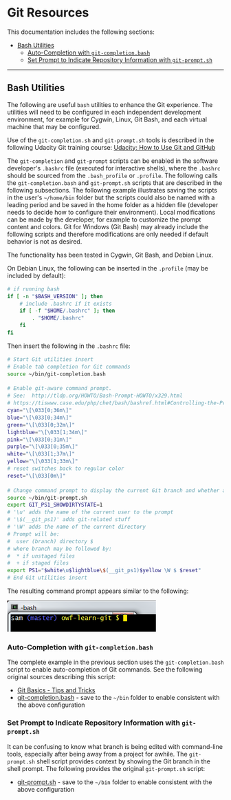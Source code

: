 # Git Resources

This documentation includes the following sections:

* [Bash Utilities](#bash-utilities)
	+ [Auto-Completion with `git-completion.bash`](#auto-completion-with-git-completionbash)
	+ [Set Prompt to Indicate Repository Information with `git-prompt.sh`](#set-prompt-to-indicate-repository-information-with-git-promptsh)

------------------

## Bash Utilities

The following are useful `bash` utilities to enhance the Git experience.
The utilities will need to be configured in each independent development environment,
for example for Cygwin, Linux, Git Bash, and each virtual machine that may be configured.

Use of the `git-completion.sh` and `git-prompt.sh` tools is described in the following Udacity Git training course:
[Udacity:  How to Use Git and GitHub](https://www.udacity.com/course/how-to-use-git-and-github--ud775)

The `git-completion` and `git-prompt` scripts can be enabled in the software developer's
`.bashrc` file (executed for interactive shells),
where the `.bashrc` should be sourced from the `.bash_profile` or `.profile`.
The following calls the `git-completion.bash` and `git-prompt.sh`
scripts that are described in the following subsections.
The following example illustrates saving the scripts in the user's `~/home/bin` folder but the
scripts could also be named with a leading period and be saved in the home folder as a hidden file
(developer needs to decide how to configure their environment).
Local modifications can be made by the developer, for example to customize the prompt content and colors.
Git for Windows (Git Bash) may already include the following scripts
and therefore modifications are only needed if default behavior is not as desired.

The functionality has been tested in Cygwin, Git Bash, and Debian Linux.

On Debian Linux, the following can be inserted in the `.profile` (may be included by default):

```sh
# if running bash
if [ -n "$BASH_VERSION" ]; then
    # include .bashrc if it exists
    if [ -f "$HOME/.bashrc" ]; then
        . "$HOME/.bashrc"
    fi
fi

```

Then insert the following in the `.bashrc` file:

```sh
# Start Git utilities insert
# Enable tab completion for Git commands
source ~/bin/git-completion.bash

# Enable git-aware command prompt.
# See:  http://tldp.org/HOWTO/Bash-Prompt-HOWTO/x329.html
# https://tiswww.case.edu/php/chet/bash/bashref.html#Controlling-the-Prompt
cyan="\[\033[0;36m\]"
blue="\[\033[0;34m\]"
green="\[\033[0;32m\]"
lightblue="\[\033[1;34m\]"
pink="\[\033[0;31m\]"
purple="\[\033[0;35m\]"
white="\[\033[1;37m\]"
yellow="\[\033[1;33m\]"
# reset switches back to regular color
reset="\[\033[0m\]"

# Change command prompt to display the current Git branch and whether any changes have been made
source ~/bin/git-prompt.sh
export GIT_PS1_SHOWDIRTYSTATE=1
# '\u' adds the name of the current user to the prompt
# '\$(__git_ps1)' adds git-related stuff
# '\W' adds the name of the current directory
# Prompt will be:
#  user (branch) directory $
# where branch may be followed by:
#  * if unstaged files
#  + if staged files
export PS1="$white\u$lightblue\$(__git_ps1)$yellow \W $ $reset"
# End Git utilities insert
```

The resulting command prompt appears similar to the following:

![git prompt](resources-images/git-prompt.png)

### Auto-Completion with `git-completion.bash`

The complete example in the previous section uses the `git-completion.bash` script
to enable auto-completion of Git commands.  See the following original sources describing this script:

* [Git Basics - Tips and Tricks](https://git-scm.com/book/en/v1/Git-Basics-Tips-and-Tricks)
* [git-completion.bash](https://github.com/git/git/blob/master/contrib/completion/git-completion.bash) - save to the `~/bin` folder to enable consistent with the above configuration


### Set Prompt to Indicate Repository Information with `git-prompt.sh`

It can be confusing to know what branch is being edited with command-line tools,
especially after being away from a project for awhile.  The `git-prompt.sh` shell script provides context 
by showing the Git branch in the shell prompt.
The following provides the original `git-prompt.sh` script:

* [git-prompt.sh](https://github.com/git/git/blob/master/contrib/completion/git-prompt.sh) - save to the `~/bin` folder to enable consistent with the above configuration
